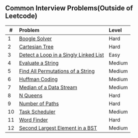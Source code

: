 ## Common Interview Problems(Outside of Leetcode)



| # | Problem | Level |
|---|:--------|:------|
| 1 | [Boogle Solver](https://github.com/soumasish/leetcode/blob/master/leetcode/outliers/boggle_solver.py) | Hard  |
| 2 | [Cartesian Tree](https://github.com/soumasish/leetcode/blob/master/leetcode/outliers/cartesian_tree.py) | Hard |
| 3 | [Detect a Loop in a Singly Linked List](https://github.com/soumasish/leetcode/blob/master/leetcode/outliers/detect_loop_in_singly_linked_list.py) | Easy |
| 4 | [Evaluate a String](https://github.com/soumasish/leetcode/blob/master/leetcode/outliers/evaluate_a_string.py) | Medium |
| 5 | [Find All Permutations of a String](https://github.com/soumasish/leetcode/blob/master/leetcode/outliers/find_all_permutations_of_string.py) | Medium |
| 6 | [Huffman Coding](https://github.com/soumasish/leetcode/blob/master/leetcode/outliers/huffman_coding.py) | Medium |
| 7 | [Median of a Data Stream](https://github.com/soumasish/leetcode/blob/master/leetcode/outliers/median_of_a_data_stream.py) | Medium |
| 8 | [N Queens](https://github.com/soumasish/leetcode/blob/master/leetcode/outliers/n_queens.py) | Hard |
| 9 | [Number of Paths](https://github.com/soumasish/leetcode/blob/master/leetcode/outliers/number_of_paths.py) | Hard |
| 10 | [Task Scheduler](https://github.com/soumasish/leetcode/blob/master/leetcode/outliers/task_scheduler.py) | Medium |
| 11 | [Word Finder](https://github.com/soumasish/leetcode/blob/master/leetcode/outliers/word_finder.py)| Hard |
| 12 | [Second Largest Element in a BST](https://github.com/soumasish/leetcode/blob/master/leetcode/outliers/second_largest_element_in_a_bst.py) | Medium |
